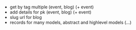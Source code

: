 * get by tag multiple (event, blog) (+ event)
* add details for pk (event, blog) (+ event)
* slug url for blog
* records for many models, abstract and highlevel models (...)
